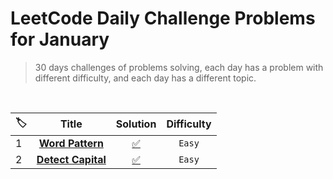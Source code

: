 # LeetCode Daily Challenge Problems for January

> 30 days challenges of problems solving, each day has a problem with different difficulty, and each day has a different topic.
<br>

|🏷️|Title|Solution|Difficulty|
|:----|:----:|:----:|:----:|
|1|[**Word Pattern**](https://leetcode.com/problems/word-pattern/)|[✅](https://github.com/Tolbaax/Problem-Solving/blob/master/lib/LeetCode_DailyChallenge_in_2023/January/problems/1-word_pattern.dart) | `Easy` |
|2|[**Detect Capital**](https://leetcode.com/problems/detect-capital/)|[✅](https://github.com/Tolbaax/Problem-Solving/blob/master/lib/LeetCode_DailyChallenge_in_2023/January/problems/2-detect_capital.dart) | `Easy` |
